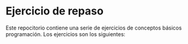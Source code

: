 # Ejercicio de repaso
Este repocitorio contiene una serie de ejercicios de conceptos básicos programación. Los ejercicios son los siguientes: